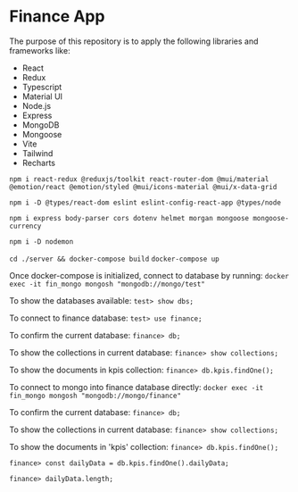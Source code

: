 # Finance App

The purpose of this repository is to apply the following libraries and frameworks like:
- React
- Redux
- Typescript
- Material UI
- Node.js
- Express
- MongoDB
- Mongoose
- Vite
- Tailwind
- Recharts

`npm i react-redux @reduxjs/toolkit react-router-dom @mui/material @emotion/react @emotion/styled @mui/icons-material @mui/x-data-grid`

`npm i -D @types/react-dom eslint eslint-config-react-app @types/node`

`npm i express body-parser cors dotenv helmet morgan mongoose mongoose-currency`

`npm i -D nodemon`

`cd ./server && docker-compose build`
`docker-compose up`

Once docker-compose is initialized, connect to database by running:
`docker exec -it fin_mongo mongosh "mongodb://mongo/test"`

To show the databases available:
`test> show dbs;`

To connect to finance database:
`test> use finance;`

To confirm the current database:
`finance> db;`

To show the collections in current database:
`finance> show collections;`

To show the documents in kpis collection:
`finance> db.kpis.findOne();`

To connect to mongo into finance database directly:
`docker exec -it fin_mongo mongosh "mongodb://mongo/finance"`

To confirm the current database:
`finance> db;`

To show the collections in current database:
`finance> show collections;`

To show the documents in 'kpis' collection:
`finance> db.kpis.findOne();`

`finance> const dailyData = db.kpis.findOne().dailyData;`

`finance> dailyData.length;`
